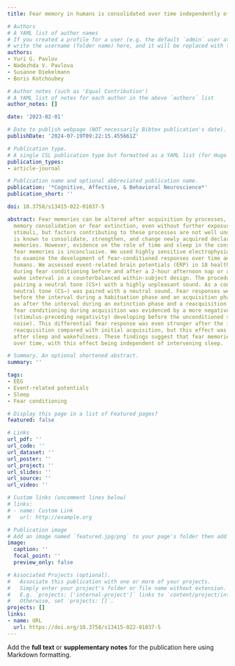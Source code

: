 ```yaml
---
title: Fear memory in humans is consolidated over time independently of sleep

# Authors
# A YAML list of author names
# If you created a profile for a user (e.g. the default `admin` user at `content/authors/admin/`), 
# write the username (folder name) here, and it will be replaced with their full name and linked to their profile.
authors:
- Yuri G. Pavlov
- Nadezhda V. Pavlova
- Susanne Diekelmann
- Boris Kotchoubey

# Author notes (such as 'Equal Contribution')
# A YAML list of notes for each author in the above `authors` list
author_notes: []

date: '2023-02-01'

# Date to publish webpage (NOT necessarily Bibtex publication's date).
publishDate: '2024-07-19T09:22:15.455661Z'

# Publication type.
# A single CSL publication type but formatted as a YAML list (for Hugo requirements).
publication_types:
- article-journal

# Publication name and optional abbreviated publication name.
publication: '*Cognitive, Affective, & Behavioral Neuroscience*'
publication_short: ''

doi: 10.3758/s13415-022-01037-5

abstract: Fear memories can be altered after acquisition by processes, such as fear
  memory consolidation or fear extinction, even without further exposure to the fear-eliciting
  stimuli, but factors contributing to these processes are not well understood. Sleep
  is known to consolidate, strengthen, and change newly acquired declarative and procedural
  memories. However, evidence on the role of time and sleep in the consolidation of
  fear memories is inconclusive. We used highly sensitive electrophysiological measures
  to examine the development of fear-conditioned responses over time and sleep in
  humans. We assessed event-related brain potentials (ERP) in 18 healthy, young individuals
  during fear conditioning before and after a 2-hour afternoon nap or a corresponding
  wake interval in a counterbalanced within-subject design. The procedure involved
  pairing a neutral tone (CS+) with a highly unpleasant sound. As a control, another
  neutral tone (CS−) was paired with a neutral sound. Fear responses were examined
  before the interval during a habituation phase and an acquisition phase as well
  as after the interval during an extinction phase and a reacquisition phase. Differential
  fear conditioning during acquisition was evidenced by a more negative slow ERP component
  (stimulus-preceding negativity) developing before the unconditioned stimulus (loud
  noise). This differential fear response was even stronger after the interval during
  reacquisition compared with initial acquisition, but this effect was similarly pronounced
  after sleep and wakefulness. These findings suggest that fear memories are consolidated
  over time, with this effect being independent of intervening sleep.

# Summary. An optional shortened abstract.
summary: ''

tags:
- EEG
- Event-related potentials
- Sleep
- Fear conditioning

# Display this page in a list of Featured pages?
featured: false

# Links
url_pdf: ''
url_code: ''
url_dataset: ''
url_poster: ''
url_project: ''
url_slides: ''
url_source: ''
url_video: ''

# Custom links (uncomment lines below)
# links:
# - name: Custom Link
#   url: http://example.org

# Publication image
# Add an image named `featured.jpg/png` to your page's folder then add a caption below.
image:
  caption: ''
  focal_point: ''
  preview_only: false

# Associated Projects (optional).
#   Associate this publication with one or more of your projects.
#   Simply enter your project's folder or file name without extension.
#   E.g. `projects: ['internal-project']` links to `content/project/internal-project/index.md`.
#   Otherwise, set `projects: []`.
projects: []
links:
- name: URL
  url: https://doi.org/10.3758/s13415-022-01037-5
---
```


Add the **full text** or **supplementary notes** for the publication here using Markdown formatting.
